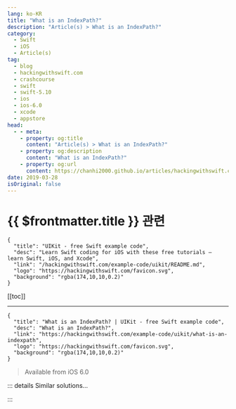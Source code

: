 ```yaml
---
lang: ko-KR
title: "What is an IndexPath?"
description: "Article(s) > What is an IndexPath?"
category:
  - Swift
  - iOS
  - Article(s)
tag: 
  - blog
  - hackingwithswift.com
  - crashcourse
  - swift
  - swift-5.10
  - ios
  - ios-6.0
  - xcode
  - appstore
head:
  - - meta:
    - property: og:title
      content: "Article(s) > What is an IndexPath?"
    - property: og:description
      content: "What is an IndexPath?"
    - property: og:url
      content: https://chanhi2000.github.io/articles/hackingwithswift.com/example-code/uikit/what-is-an-indexpath.html
date: 2019-03-28
isOriginal: false
---
```


# {{ $frontmatter.title }} 관련

```component VPCard
{
  "title": "UIKit - free Swift example code",
  "desc": "Learn Swift coding for iOS with these free tutorials – learn Swift, iOS, and Xcode",
  "link": "/hackingwithswift.com/example-code/uikit/README.md",
  "logo": "https://hackingwithswift.com/favicon.svg",
  "background": "rgba(174,10,10,0.2)"
}
```

[[toc]]

---

```component VPCard
{
  "title": "What is an IndexPath? | UIKit - free Swift example code",
  "desc": "What is an IndexPath?",
  "link": "https://hackingwithswift.com/example-code/uikit/what-is-an-indexpath",
  "logo": "https://hackingwithswift.com/favicon.svg",
  "background": "rgba(174,10,10,0.2)"
}
```

> Available from iOS 6.0

<!-- TODO: 작성 -->

<!--
Index paths describe an item’s position inside a table view or collection view, storing both its section and its position inside that section. For example, the first row in a table would have section 0, row 0, whereas the eighth row in the fourth section would have section 3, row 7.

You’ll be given index paths fairly frequently by iOS, for example when the user tapped on a row, or when UIKit needs to know whether a certain item can be edited.

When working with collection views, you should use the *item* number of an index path rather than its *row* number, because row numbers mean different things when multiple items can share the same row.
-->

::: details Similar solutions…

<!--
/example-code/uikit/how-to-add-drag-and-drop-to-your-app">How to add drag and drop to your app 
/example-code/uikit/how-to-create-live-playgrounds-in-xcode">How to create live playgrounds in Xcode 
/example-code/uikit/how-to-add-peek-and-pop-to-a-uitableview">How to add peek and pop to a UITableView 
/example-code/uikit/how-to-make-uitableviewcells-auto-resize-to-their-content">How to make UITableViewCells auto resize to their content 
/example-code/uikit/how-to-customize-swipe-edit-buttons-in-a-uitableview">How to customize swipe edit buttons in a UITableView</a>
-->

:::

